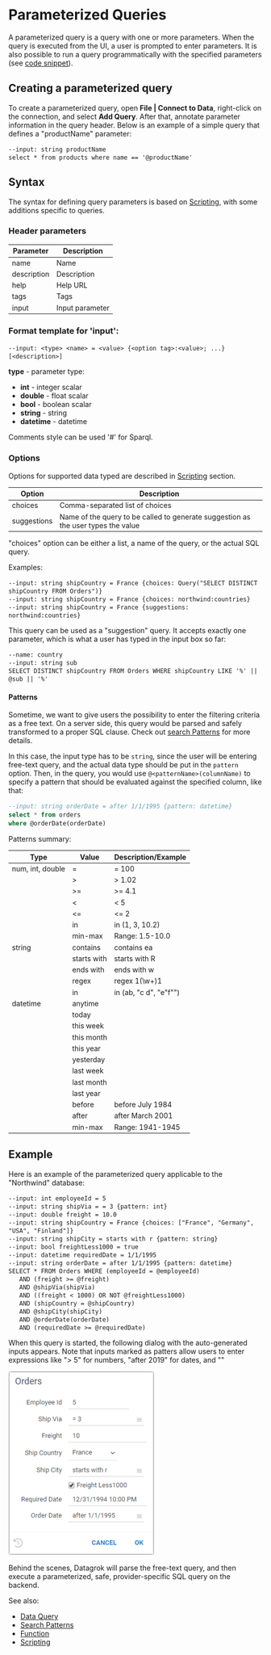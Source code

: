 <!-- TITLE: Parameterized Queries -->
<!-- SUBTITLE: -->

# Parameterized Queries

A parameterized query is a query with one or more parameters. When the query is
executed from the UI, a user is prompted to enter parameters. It is also possible
to run a query programmatically with the specified parameters 
(see [code snippet](https://public.datagrok.ai/js/samples/data-access/parameterized-query)). 

## Creating a parameterized query

To create a parameterized query, open **File | Connect to Data**, right-click
on the connection, and select **Add Query**. After that, annotate parameter 
information in the query header. Below is an example of a simple query that
defines a "productName" parameter:

```$sql
--input: string productName
select * from products where name == '@productName'
```

## Syntax

The syntax for defining query parameters is based on [Scripting](../compute/scripting.md), 
with some additions specific to queries.

### Header parameters

| Parameter   | Description                        |
|-------------|------------------------------------|
| name        | Name                               |
| description | Description                        |
| help        | Help URL                           |
| tags        | Tags                               |
| input       | Input parameter                    |

### Format template for 'input':

```
--input: <type> <name> = <value> {<option tag>:<value>; ...} [<description>]  
```

**type** - parameter type:

*   **int** \- integer scalar
*   **double** \- float scalar
*   **bool** \- boolean scalar
*   **string** \- string
*   **datetime** \- datetime

Comments style can be used '#' for Sparql.

### Options

Options for supported data typed are described in [Scripting](../compute/scripting.md) section. 

| Option      | Description                              |
|-------------|------------------------------------------|
| choices     | Comma-separated list of choices  |
| suggestions | Name of the query to be called to generate suggestion as the user types the value  |     

"choices" option can be either a list, a name of the query, or the actual SQL query.

Examples:
```
--input: string shipCountry = France {choices: Query("SELECT DISTINCT shipCountry FROM Orders")}
--input: string shipCountry = France {choices: northwind:countries}
--input: string shipCountry = France {suggestions: northwind:countries}
```

This query can be used as a "suggestion" query. It accepts exactly one parameter,
which is what a user has typed in the input box so far:
```
--name: country
--input: string sub
SELECT DISTINCT shipCountry FROM Orders WHERE shipCountry LIKE '%' || @sub || '%'
```

#### Patterns

Sometime, we want to give users the possibility to enter the filtering criteria as 
a free text. On a server side, this query would be parsed and safely transformed to a proper
SQL clause. Check out [search Patterns](../explore/data-search-patterns.md) for more details.

In this case, the input type has to be `string`, since the user will be entering 
free-text query, and the actual data type should be put in the `pattern` option. Then,
in the query, you would use `@<patternName>(columnName)` to specify a pattern that should
be evaluated against the specified column, like that:

```sql
--input: string orderDate = after 1/1/1995 {pattern: datetime}
select * from orders
where @orderDate(orderDate)
```

Patterns summary:

| Type             | Value       | Description/Example      |
|------------------|-------------|--------------------------| 
| num, int, double | =           | = 100                    |
|                  | >           | > 1.02                   |
|                  | >=          | >= 4.1                   |
|                  | <           | < 5                      |
|                  | <=          | <= 2                     |
|                  | in          | in (1, 3, 10.2)          |
|                  | min-max     | Range: 1.5-10.0          |
| string           | contains    | contains ea              |
|                  | starts with | starts with R            |
|                  | ends with   | ends with w              |
|                  | regex       | regex 1(\w+)1            |
|                  | in          | in (ab, "c d", "e\"f\"") |
| datetime         | anytime     |                          |
|                  | today       |                          |
|                  | this week   |                          |
|                  | this month  |                          |
|                  | this year   |                          |
|                  | yesterday   |                          |
|                  | last week   |                          |
|                  | last month  |                          |
|                  | last year   |                          |
|                  | before      | before July 1984         |
|                  | after       | after March 2001         |
|                  | min-max     | Range: 1941-1945         |


## Example

Here is an example of the parameterized query applicable to the "Northwind" database: 

```$sql
--input: int employeeId = 5
--input: string shipVia = = 3 {pattern: int}
--input: double freight = 10.0
--input: string shipCountry = France {choices: ["France", "Germany", "USA", "Finland"]}
--input: string shipCity = starts with r {pattern: string}
--input: bool freightLess1000 = true
--input: datetime requiredDate = 1/1/1995
--input: string orderDate = after 1/1/1995 {pattern: datetime}
SELECT * FROM Orders WHERE (employeeId = @employeeId)
   AND (freight >= @freight)
   AND @shipVia(shipVia)
   AND ((freight < 1000) OR NOT @freightLess1000)
   AND (shipCountry = @shipCountry)
   AND @shipCity(shipCity)
   AND @orderDate(orderDate)
   AND (requiredDate >= @requiredDate)
```

When this query is started, the following dialog with the auto-generated inputs appears.
Note that inputs marked as patters allow users to enter expressions like "> 5" for numbers,
"after 2019" for dates, and ""

![](parameterized-queries.png)

Behind the scenes, Datagrok will parse the free-text query, and then execute a parameterized, safe, 
provider-specific SQL query on the backend.

See also:

  * [Data Query](data-query.md)
  * [Search Patterns](../explore/data-search-patterns.md)
  * [Function](../function.md)
  * [Scripting](../compute/scripting.md)

